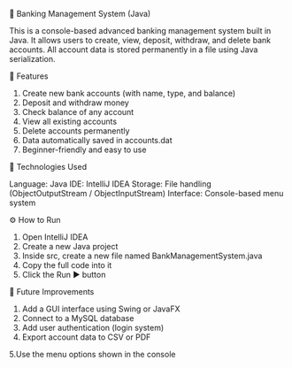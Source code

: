 🏦 Banking Management System (Java)

This is a console-based advanced banking management system built in Java.
It allows users to create, view, deposit, withdraw, and delete bank accounts.
All account data is stored permanently in a file using Java serialization.

🚀 Features

1. Create new bank accounts (with name, type, and balance)
2. Deposit and withdraw money
3. Check balance of any account
4. View all existing accounts
5. Delete accounts permanently
6. Data automatically saved in accounts.dat
7. Beginner-friendly and easy to use


🧠 Technologies Used

Language: Java
IDE: IntelliJ IDEA
Storage: File handling (ObjectOutputStream / ObjectInputStream)
Interface: Console-based menu system


⚙️ How to Run

1. Open IntelliJ IDEA
2. Create a new Java project
3. Inside src, create a new file named BankManagementSystem.java
4. Copy the full code into it
5. Click the Run ▶️ button


📌 Future Improvements

1. Add a GUI interface using Swing or JavaFX
2. Connect to a MySQL database
3. Add user authentication (login system)
4. Export account data to CSV or PDF
   
5.Use the menu options shown in the console
